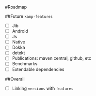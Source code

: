 #Roadmap

##Future `kamp-features`
- [ ] Jib
- [ ] Android
- [ ] Js
- [ ] Native
- [ ] Dokka
- [ ] detekt
- [ ] Publications: maven central, github, etc
- [ ] Benchmarks
- [ ] Extendable dependencies

##Overall
- [ ] Linking `versions` with `features`
